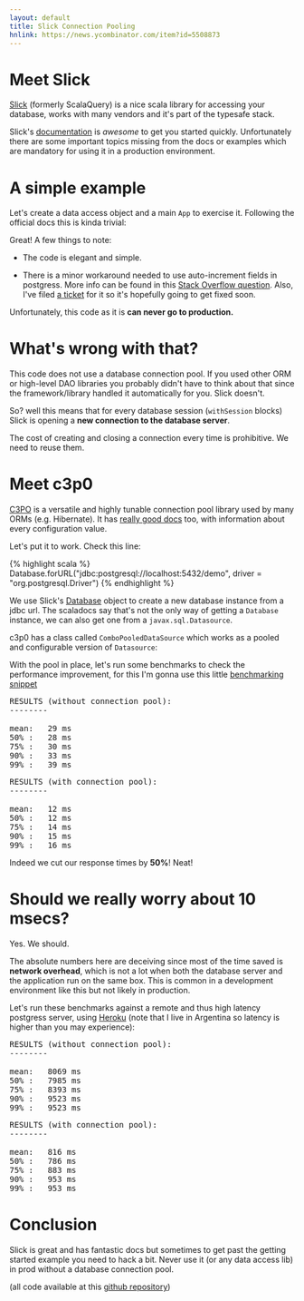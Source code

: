 ```yaml
---
layout: default
title: Slick Connection Pooling
hnlink: https://news.ycombinator.com/item?id=5508873
---
```


# Meet Slick

[Slick](http://slick.typesafe.com) (formerly ScalaQuery) is a nice scala library for accessing your database, works with many vendors and it's part of the typesafe stack.

Slick's [documentation](http://slick.typesafe.com/docs/) is *awesome* to get you started quickly. Unfortunately there are some important topics missing from the docs or examples which are mandatory for using it in a production environment.

# A simple example

Let's create a data access object and a main `App` to exercise it. Following the official docs this is kinda trivial:

<script src="https://gist.github.com/fernandezpablo85/5332371.js">_</script>

Great! A few things to note:

* The code is elegant and simple.

* There is a minor workaround needed to use auto-increment fields in postgress. More info can be found in this [Stack Overflow question](http://stackoverflow.com/questions/13199198/using-auto-incrementing-fields-with-postgresql-and-slick). Also, I've filed [a ticket](https://github.com/slick/slick/issues/131) for it so it's hopefully going to get fixed soon.

Unfortunately, this code as it is **can never go to production.** 

# What's wrong with that?

This code does not use a database connection pool. If you used other ORM or high-level DAO libraries you probably didn't have to think about that since the framework/library handled it automatically for you. Slick doesn't.

So? well this means that for every database session (`withSession` blocks) Slick is opening a **new connection to the database server**.

The cost of creating and closing a connection every time is prohibitive. We need to reuse them.

# Meet c3p0

[C3PO](http://sourceforge.net/projects/c3p0/) is a versatile and highly tunable connection pool library used by many ORMs (e.g. Hibernate). It has [really good docs](http://www.mchange.com/projects/c3p0/) too, with information about every configuration value.

Let's put it to work. Check this line:

{% highlight scala %}
Database.forURL("jdbc:postgresql://localhost:5432/demo", driver = "org.postgresql.Driver")
{% endhighlight %}

We use Slick's [Database](http://slick.typesafe.com/doc/1.0.0/api/index.html#scala.slick.session.Database) object to create a new database instance from a jdbc url. The scaladocs say that's not the only way of getting a `Database` instance, we can also get one from a `javax.sql.Datasource`.

c3p0 has a class called `ComboPooledDataSource` which works as a pooled and configurable version of `Datasource`:

<script src="https://gist.github.com/fernandezpablo85/5332497.js">_</script>

With the pool in place, let's run some benchmarks to check the performance improvement, for this I'm gonna use this little [benchmarking snippet](https://gist.github.com/fernandezpablo85/5293930)

<pre>
RESULTS (without connection pool):
--------
 
mean:   29 ms 
50% :   28 ms 
75% :   30 ms 
90% :   33 ms 
99% :   39 ms 
</pre>

<pre>
RESULTS (with connection pool):
--------
 
mean:   12 ms 
50% :   12 ms 
75% :   14 ms 
90% :   15 ms 
99% :   16 ms 
</pre>

Indeed we cut our response times by **50%**! Neat!

# Should we really worry about 10 msecs?

Yes. We should.

The absolute numbers here are deceiving since most of the time saved is **network overhead**, which is not a lot when both the database server and the application run on the same box. This is common in a development environment like this but not likely in production.

Let's run these benchmarks against a remote and thus high latency postgress server, using [Heroku](https://postgres.heroku.com) (note that I live in Argentina so latency is higher than you may experience):

<pre>
RESULTS (without connection pool):
--------
 
mean:   8069 ms 
50% :   7985 ms 
75% :   8393 ms 
90% :   9523 ms 
99% :   9523 ms 
</pre>

<pre>
RESULTS (with connection pool):
--------
 
mean:   816 ms 
50% :   786 ms 
75% :   883 ms 
90% :   953 ms 
99% :   953 ms 
</pre>

# Conclusion

Slick is great and has fantastic docs but sometimes to get past the getting started example you need to hack a bit. Never use it (or any data access lib) in prod without a database connection pool.

(all code available at this [github repository](https://github.com/fernandezpablo85/slick-production-tips/commits?author=fernandezpablo85))
